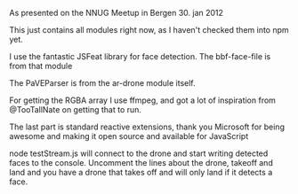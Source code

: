 As presented on the NNUG Meetup in Bergen 30. jan 2012

This just contains all modules right now, as I haven't checked them into
npm yet. 

I use the fantastic JSFeat library for face detection. The bbf-face-file is from that module

The PaVEParser is from the ar-drone module itself.

For getting the RGBA array I use ffmpeg, and got a lot of inspiration from @TooTallNate on getting that to run.

The last part is standard reactive extensions, thank you Microsoft for being awesome and making it open source and available for JavaScript

node testStream.js will connect to the drone and start writing detected faces to the console. Uncomment the lines about the drone, takeoff and land and you have a drone that takes off and will only land if it detects a face.
